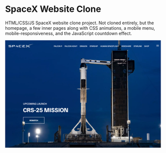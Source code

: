 # SpaceX Website Clone

HTML/CSS/JS SpaceX website clone project. Not cloned entirely, but the homepage, a few inner pages along with CSS animations, a mobile menu, mobile-responsiveness, and the JavaScript countdown effect.

![SpaceX Website](img/screen.jpg)
